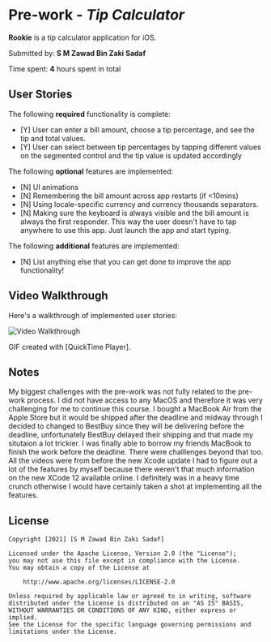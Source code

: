 # Pre-work - *Tip Calculator*

**Rookie** is a tip calculator application for iOS.

Submitted by: **S M Zawad Bin Zaki Sadaf**

Time spent: **4** hours spent in total

## User Stories

The following **required** functionality is complete:

* [Y] User can enter a bill amount, choose a tip percentage, and see the tip and total values.
* [Y] User can select between tip percentages by tapping different values on the segmented control and the tip value is updated accordingly

The following **optional** features are implemented:

* [N] UI animations
* [N] Remembering the bill amount across app restarts (if <10mins)
* [N] Using locale-specific currency and currency thousands separators.
* [N] Making sure the keyboard is always visible and the bill amount is always the first responder. This way the user doesn't have to tap anywhere to use this app. Just launch the app and start typing.

The following **additional** features are implemented:

- [N] List anything else that you can get done to improve the app functionality!

## Video Walkthrough

Here's a walkthrough of implemented user stories:

<img src='' title='Video Walkthrough' width='' alt='Video Walkthrough' />

GIF created with [QuickTime Player].

## Notes

My biggest challenges with the pre-work was not fully related to the pre-work process. I did not have access to any MacOS and therefore it was very challenging for me to continue this course. I bought a MacBook Air from the Apple Store but it would be shipped after the deadline and midway through I decided to changed to BestBuy since they will be delivering before the deadline, unfortunately BestBuy delayed their shipping and that made my situtaion a lot trickier. I was finally able to borrow my friends MacBook to finish the work before the deadline. There were challlenges beyond that too. All the videos were from before the new Xcode update I had to figure out a lot of the features by myself because there weren't that much information on the new XCode 12 available online. I definitely was in a heavy time crunch otherwise I would have certainly taken a shot at implementing all the features.

## License

    Copyright [2021] [S M Zawad Bin Zaki Sadaf]

    Licensed under the Apache License, Version 2.0 (the "License");
    you may not use this file except in compliance with the License.
    You may obtain a copy of the License at

        http://www.apache.org/licenses/LICENSE-2.0

    Unless required by applicable law or agreed to in writing, software
    distributed under the License is distributed on an "AS IS" BASIS,
    WITHOUT WARRANTIES OR CONDITIONS OF ANY KIND, either express or implied.
    See the License for the specific language governing permissions and
    limitations under the License.
